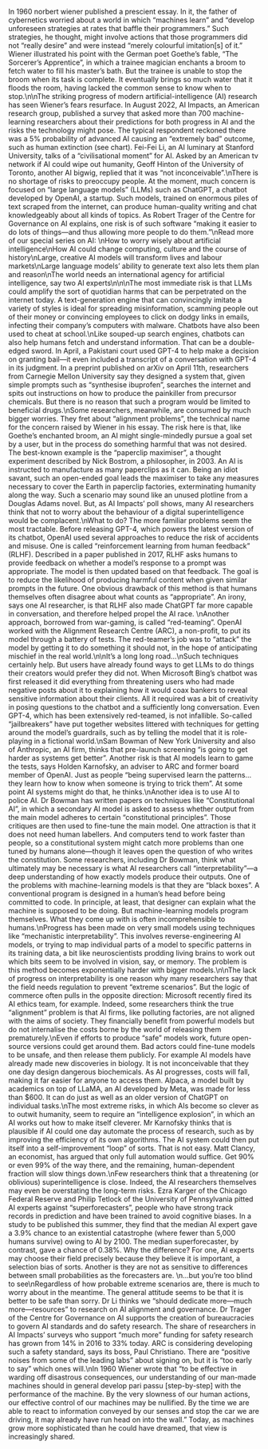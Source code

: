 In 1960 norbert wiener published a prescient essay. In it, the father of cybernetics worried about a world in which “machines learn” and “develop unforeseen strategies at rates that baffle their programmers.” Such strategies, he thought, might involve actions that those programmers did not “really desire” and were instead “merely colourful imitation[s] of it.” Wiener illustrated his point with the German poet Goethe’s fable, “The Sorcerer’s Apprentice”, in which a trainee magician enchants a broom to fetch water to fill his master’s bath. But the trainee is unable to stop the broom when its task is complete. It eventually brings so much water that it floods the room, having lacked the common sense to know when to stop.\n\nThe striking progress of modern artificial-intelligence (AI) research has seen Wiener’s fears resurface. In August 2022, AI Impacts, an American research group, published a survey that asked more than 700 machine-learning researchers about their predictions for both progress in AI and the risks the technology might pose. The typical respondent reckoned there was a 5% probability of advanced AI causing an “extremely bad” outcome, such as human extinction (see chart). Fei-Fei Li, an AI luminary at Stanford University, talks of a “civilisational moment” for AI. Asked by an American tv network if AI could wipe out humanity, Geoff Hinton of the University of Toronto, another AI bigwig, replied that it was “not inconceivable”.\nThere is no shortage of risks to preoccupy people. At the moment, much concern is focused on “large language models” (LLMs) such as ChatGPT, a chatbot developed by OpenAI, a startup. Such models, trained on enormous piles of text scraped from the internet, can produce human-quality writing and chat knowledgeably about all kinds of topics. As Robert Trager of the Centre for Governance on AI explains, one risk is of such software “making it easier to do lots of things—and thus allowing more people to do them.”\nRead more of our special series on AI: \nHow to worry wisely about artificial intelligence\nHow AI could change computing, culture and the course of history\nLarge, creative AI models will transform lives and labour markets\nLarge language models’ ability to generate text also lets them plan and reason\nThe world needs an international agency for artificial intelligence, say two AI experts\n\n\nThe most immediate risk is that LLMs could amplify the sort of quotidian harms that can be perpetrated on the internet today. A text-generation engine that can convincingly imitate a variety of styles is ideal for spreading misinformation, scamming people out of their money or convincing employees to click on dodgy links in emails, infecting their company’s computers with malware. Chatbots have also been used to cheat at school.\nLike souped-up search engines, chatbots can also help humans fetch and understand information. That can be a double-edged sword. In April, a Pakistani court used GPT-4 to help make a decision on granting bail—it even included a transcript of a conversation with GPT-4 in its judgment. In a preprint published on arXiv on April 11th, researchers from Carnegie Mellon University say they designed a system that, given simple prompts such as “synthesise ibuprofen”, searches the internet and spits out instructions on how to produce the painkiller from precursor chemicals. But there is no reason that such a program would be limited to beneficial drugs.\nSome researchers, meanwhile, are consumed by much bigger worries. They fret about “alignment problems”, the technical name for the concern raised by Wiener in his essay. The risk here is that, like Goethe’s enchanted broom, an AI might single-mindedly pursue a goal set by a user, but in the process do something harmful that was not desired. The best-known example is the “paperclip maximiser”, a thought experiment described by Nick Bostrom, a philosopher, in 2003. An AI is instructed to manufacture as many paperclips as it can. Being an idiot savant, such an open-ended goal leads the maximiser to take any measures necessary to cover the Earth in paperclip factories, exterminating humanity along the way. Such a scenario may sound like an unused plotline from a Douglas Adams novel. But, as AI Impacts’ poll shows, many AI researchers think that not to worry about the behaviour of a digital superintelligence would be complacent.\nWhat to do? The more familiar problems seem the most tractable. Before releasing GPT-4, which powers the latest version of its chatbot, OpenAI used several approaches to reduce the risk of accidents and misuse. One is called “reinforcement learning from human feedback” (RLHF). Described in a paper published in 2017, RLHF asks humans to provide feedback on whether a model’s response to a prompt was appropriate. The model is then updated based on that feedback. The goal is to reduce the likelihood of producing harmful content when given similar prompts in the future. One obvious drawback of this method is that humans themselves often disagree about what counts as “appropriate”.  An irony, says one AI researcher, is that RLHF also made ChatGPT far more capable in conversation, and therefore helped propel the AI race. \nAnother approach, borrowed from war-gaming, is called “red-teaming”. OpenAI worked with the Alignment Research Centre (ARC), a non-profit, to put its model through a battery of tests. The red-teamer’s job was to “attack” the model by getting it to do something it should not, in the hope of anticipating mischief in the real world.\n\nIt’s a long long road...\nSuch techniques certainly help. But users have already found ways to get LLMs to do things their creators would prefer they did not. When Microsoft Bing’s chatbot was first released it did everything from threatening users who had made negative posts about it to explaining how it would coax bankers to reveal sensitive information about their clients. All it required was a bit of creativity in posing questions to the chatbot and a sufficiently long conversation. Even GPT-4, which has been extensively red-teamed, is not infallible. So-called “jailbreakers” have put together websites littered with techniques for getting around the model’s guardrails, such as by telling the model that it is role-playing in a fictional world.\nSam Bowman of New York University and also of Anthropic, an AI firm, thinks that pre-launch screening “is going to get harder as systems get better”. Another risk is that AI models learn to game the tests, says Holden Karnofsky, an adviser to ARC and former board member of OpenAI. Just as people “being supervised learn the patterns…they learn how to know when someone is trying to trick them”. At some point AI systems might do that, he thinks.\nAnother idea is to use AI to police AI. Dr Bowman has written papers on techniques like “Constitutional AI”, in which a secondary AI model is asked to assess whether output from the main model adheres to certain “constitutional principles”. Those critiques are then used to fine-tune the main model. One attraction is that it does not need human labellers. And computers tend to work faster than people, so a constitutional system might catch more problems than one tuned by humans alone—though it leaves open the question of who writes the constitution. Some researchers, including Dr Bowman, think what ultimately may be necessary is what AI researchers call “interpretability”—a deep understanding of how exactly models produce their outputs. One of the problems with machine-learning models is that they are “black boxes”. A conventional program is designed in a human’s head before being committed to code. In principle, at least, that designer can explain what the machine is supposed to be doing. But machine-learning models program themselves. What they come up with is often incomprehensible to humans.\nProgress has been made on very small models using techniques like “mechanistic interpretability”. This involves reverse-engineering AI models, or trying to map individual parts of a model to specific patterns in its training data, a bit like neuroscientists prodding living brains to work out which bits seem to be involved in vision, say, or memory. The problem is this method becomes exponentially harder with bigger models.\n\nThe lack of progress on interpretability is one reason why many researchers say that the field needs regulation to prevent “extreme scenarios”. But the logic of commerce often pulls in the opposite direction: Microsoft recently fired its AI ethics team, for example. Indeed, some researchers think the true “alignment” problem is that AI firms, like polluting factories, are not aligned with the aims of society. They financially benefit from powerful models but do not internalise the costs borne by the world of releasing them prematurely.\nEven if efforts to produce “safe” models work, future open-source versions could get around them. Bad actors could fine-tune models to be unsafe, and then release them publicly. For example AI models have already made new discoveries in biology. It is not inconceivable that they one day design dangerous biochemicals. As AI progresses, costs will fall, making it far easier for anyone to access them. Alpaca, a model built by academics on top of LLaMA, an AI developed by Meta, was made for less than $600. It can do just as well as an older version of ChatGPT on individual tasks.\nThe most extreme risks, in which AIs become so clever as to outwit humanity, seem to require an “intelligence explosion”, in which an AI works out how to make itself cleverer. Mr Karnofsky thinks that is plausible if AI could one day automate the process of research, such as by improving the efficiency of its own algorithms. The AI system could then put itself into a self-improvement “loop” of sorts. That is not easy. Matt Clancy, an economist, has argued that only full automation would suffice. Get 90% or even 99% of the way there, and the remaining, human-dependent fraction will slow things down.\nFew researchers think that a threatening (or oblivious) superintelligence is close. Indeed, the AI researchers themselves may even be overstating the long-term risks. Ezra Karger of the Chicago Federal Reserve and Philip Tetlock of the University of Pennsylvania pitted AI experts against “superforecasters”, people who have strong track records in prediction and have been trained to avoid cognitive biases. In a study to be published this summer, they find that the median AI expert gave a 3.9% chance to an existential catastrophe (where fewer than 5,000 humans survive) owing to AI by 2100. The median superforecaster, by contrast, gave a chance of 0.38%. Why the difference? For one, AI experts may choose their field precisely because they believe it is important, a selection bias of sorts. Another is they are not as sensitive to differences between small probabilities as the forecasters are. \n...but you’re too blind to see\nRegardless of how probable extreme scenarios are, there is much to worry about in the meantime. The general attitude seems to be that it is better to be safe than sorry. Dr Li thinks we “should dedicate more—much more—resources” to research on AI alignment and governance. Dr Trager of the Centre for Governance on AI supports the creation of bureaucracies to govern AI standards and do safety research. The share of researchers in AI Impacts’ surveys who support “much more” funding for safety research has grown from 14% in 2016 to 33% today. ARC is considering developing such a safety standard, says its boss, Paul Christiano. There are “positive noises from some of the leading labs” about signing on, but it is “too early to say” which ones will.\nIn 1960 Wiener wrote that “to be effective in warding off disastrous consequences, our understanding of our man-made machines should in general develop pari passu [step-by-step] with the performance of the machine. By the very slowness of our human actions, our effective control of our machines may be nullified. By the time we are able to react to information conveyed by our senses and stop the car we are driving, it may already have run head on into the wall.” Today, as machines grow more sophisticated than he could have dreamed, that view is increasingly shared. 